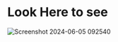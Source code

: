 # Look Here to see 
![Screenshot 2024-06-05 092540](https://github.com/SumithThota/Smile-emoji-in-css/assets/108344062/140000fd-e645-4007-ac76-95985e7fb8f5)
